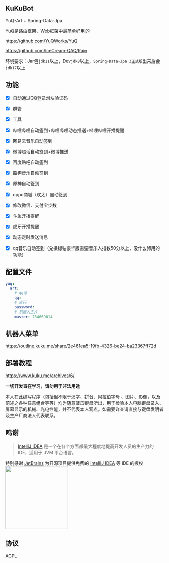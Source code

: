 ## KuKuBot

YuQ-Art + Spring-Data-Jpa

YuQ是路由框架、Web框架中最简单好用的

https://github.com/YuQWorks/YuQ

https://github.com/IceCream-QAQ/Rain

环境要求：Jar包`jdk11`以上，Dev`jdk8`以上，`Spring-Data-Jpa 3正式版`出来后会`jdk17`以上

## 功能

- [x] 自动通过QQ登录滑块验证码
- [x] 群管
- [x] 工具
- [x] 哔哩哔哩自动签到+哔哩哔哩动态推送+哔哩哔哩开播提醒
- [x] 网易云音乐自动签到
- [x] 微博超话自动签到+微博推送
- [x] 百度贴吧自动签到
- [x] 酷狗音乐自动签到
- [x] 原神自动签到
- [x] oppo商城（欢太）自动签到
- [x] 修改微信、支付宝步数
- [x] 斗鱼开播提醒
- [x] 虎牙开播提醒
- [x] 动态定时发送消息
- [x] qq音乐自动签到（兑换绿钻豪华版需要音乐人指数50分以上，没什么卵用的功能）


## 配置文件

```yaml
yuq:
  art:
    # qq号
    qq: 
    # 密码
    password: 
    # 机器人主人
    master: 734669014
```

## 机器人菜单

https://outline.kuku.me/share/2e461ea5-19fb-4326-be24-ba23367ff72d

## 部署教程

https://www.kuku.me/archives/6/

**一切开发旨在学习，请勿用于非法用途**

本人在此编写程序（包括但不限于汉字、拼音、阿拉伯字母 、图片、影像，以及前述之各种任意组合等等）均为随意敲击键盘所出，用于检验本人电脑键盘录入、屏幕显示的机械、光电性能，并不代表本人观点。如需要详查请直接与键盘发明者及生产厂商法人代表联系。

## 鸣谢

> [IntelliJ IDEA](https://zh.wikipedia.org/zh-hans/IntelliJ_IDEA) 是一个在各个方面都最大程度地提高开发人员的生产力的 IDE，适用于 JVM 平台语言。

特别感谢 [JetBrains](https://www.jetbrains.com/?from=kuku-bot) 为开源项目提供免费的 [IntelliJ IDEA](https://www.jetbrains.com/idea/?from=kuku-bot) 等 IDE 的授权  
[<img src="https://img.kuku.me/images/2021/01/31/4I4aI.png" width="200"/>](https://www.jetbrains.com/?from=kuku-bot)

## 协议
AGPL